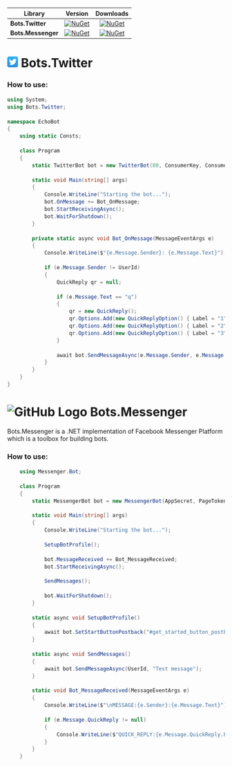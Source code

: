 |   Library   |   Version   |   Downloads   |
|---------|:----------:|:----------:|
| **Bots.Twitter** | [![NuGet](https://img.shields.io/nuget/v/Bots.Twitter.svg)](https://www.nuget.org/packages/Bots.Twitter) | [![NuGet](https://img.shields.io/nuget/dt/Bots.Twitter.svg)](https://www.nuget.org/packages/Bots.Twitter) |
| **Bots.Messenger** |[![NuGet](https://img.shields.io/nuget/v/Messenger.Bot.svg)](https://www.nuget.org/packages/Messenger.Bot)|[![NuGet](https://img.shields.io/nuget/dt/Messenger.Bot.svg)](https://www.nuget.org/packages/Messenger.Bot)|


# ![GitHub Logo](https://github.com/4egod/Bots/raw/master/Twitter/Logo.Small.png) Bots.Twitter

### How to use:

```csharp
using System;
using Bots.Twitter;

namespace EchoBot
{
    using static Consts;

    class Program
    {
        static TwitterBot bot = new TwitterBot(80, ConsumerKey, ConsumerSecret, AccessToken, AccessTokenSecret);

        static void Main(string[] args)
        {
            Console.WriteLine("Starting the bot...");
            bot.OnMessage += Bot_OnMessage;
            bot.StartReceivingAsync();
            bot.WaitForShutdown();
        }

        private static async void Bot_OnMessage(MessageEventArgs e)
        {
            Console.WriteLine($"{e.Message.Sender}: {e.Message.Text}");

            if (e.Message.Sender != UserId)
            {
                QuickReply qr = null;

                if (e.Message.Text == "q")
                {
                    qr = new QuickReply();
                    qr.Options.Add(new QuickReplyOption() { Label = "1", Metadata = "#1#" });
                    qr.Options.Add(new QuickReplyOption() { Label = "2", Metadata = "#2#" });
                    qr.Options.Add(new QuickReplyOption() { Label = "3", Metadata = "#3#" });
                }

                await bot.SendMessageAsync(e.Message.Sender, e.Message.Text, qr);
            }
        }
    }
}
```

# ![GitHub Logo](https://github.com/4egod/Messenger.Bot/raw/master/Messenger.Small.png) Bots.Messenger 

Bots.Messenger is a .NET implementation of Facebook Messenger Platform which is a toolbox for building bots.

### How to use:

```csharp
    using Messenger.Bot;

    class Program
    {
        static MessengerBot bot = new MessengerBot(AppSecret, PageToken, VerifyToken);

        static void Main(string[] args)
        {
            Console.WriteLine("Starting the bot...");

            SetupBotProfile();

            bot.MessageReceived += Bot_MessageReceived;
            bot.StartReceivingAsync();

            SendMessages();

            bot.WaitForShutdown();
        }

        static async void SetupBotProfile()
        {
            await bot.SetStartButtonPostback("#get_started_button_postback#");
        }

        static async void SendMessages()
        {
            await bot.SendMessageAsync(UserId, "Test message");
        }

        static void Bot_MessageReceived(MessageEventArgs e)
        {
            Console.WriteLine($"\nMESSAGE:{e.Sender}:{e.Message.Text}");

            if (e.Message.QuickReply != null)
            {
                Console.WriteLine($"QUICK_REPLY:{e.Message.QuickReply.Payload}");
            }
        }
    }
```